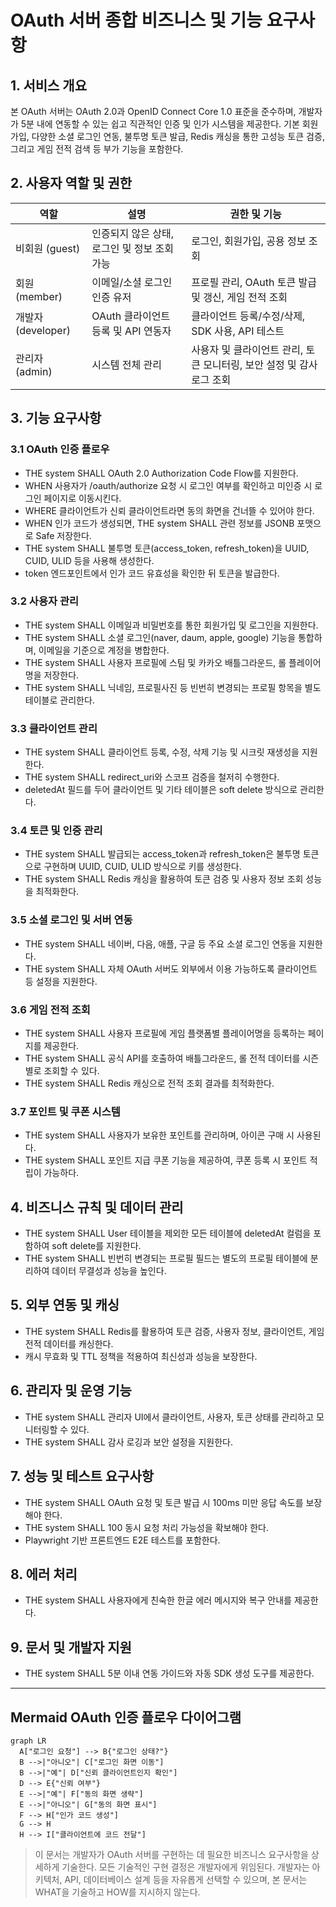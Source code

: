 # OAuth 서버 종합 비즈니스 및 기능 요구사항

## 1. 서비스 개요
본 OAuth 서버는 OAuth 2.0과 OpenID Connect Core 1.0 표준을 준수하며, 개발자가 5분 내에 연동할 수 있는 쉽고 직관적인 인증 및 인가 시스템을 제공한다. 기본 회원가입, 다양한 소셜 로그인 연동, 불투명 토큰 발급, Redis 캐싱을 통한 고성능 토큰 검증, 그리고 게임 전적 검색 등 부가 기능을 포함한다.

## 2. 사용자 역할 및 권한
| 역할 | 설명 | 권한 및 기능 |
|-------|--------|----------------|
| 비회원 (guest) | 인증되지 않은 상태, 로그인 및 정보 조회 가능 | 로그인, 회원가입, 공용 정보 조회 |
| 회원 (member) | 이메일/소셜 로그인 인증 유저 | 프로필 관리, OAuth 토큰 발급 및 갱신, 게임 전적 조회 |
| 개발자 (developer) | OAuth 클라이언트 등록 및 API 연동자 | 클라이언트 등록/수정/삭제, SDK 사용, API 테스트 |
| 관리자 (admin) | 시스템 전체 관리 | 사용자 및 클라이언트 관리, 토큰 모니터링, 보안 설정 및 감사 로그 조회 |

## 3. 기능 요구사항
### 3.1 OAuth 인증 플로우
- THE system SHALL OAuth 2.0 Authorization Code Flow를 지원한다.
- WHEN 사용자가 /oauth/authorize 요청 시 로그인 여부를 확인하고 미인증 시 로그인 페이지로 이동시킨다.
- WHERE 클라이언트가 신뢰 클라이언트라면 동의 화면을 건너뜰 수 있어야 한다.
- WHEN 인가 코드가 생성되면, THE system SHALL 관련 정보를 JSONB 포맷으로 Safe 저장한다.
- THE system SHALL 불투명 토큰(access_token, refresh_token)을 UUID, CUID, ULID 등을 사용해 생성한다.
- token 엔드포인트에서 인가 코드 유효성을 확인한 뒤 토큰을 발급한다.

### 3.2 사용자 관리
- THE system SHALL 이메일과 비밀번호를 통한 회원가입 및 로그인을 지원한다.
- THE system SHALL 소셜 로그인(naver, daum, apple, google) 기능을 통합하며, 이메일을 기준으로 계정을 병합한다.
- THE system SHALL 사용자 프로필에 스팀 및 카카오 배틀그라운드, 롤 플레이어명을 저장한다.
- THE system SHALL 닉네임, 프로필사진 등 빈번히 변경되는 프로필 항목을 별도 테이블로 관리한다.

### 3.3 클라이언트 관리
- THE system SHALL 클라이언트 등록, 수정, 삭제 기능 및 시크릿 재생성을 지원한다.
- THE system SHALL redirect_uri와 스코프 검증을 철저히 수행한다.
- deletedAt 필드를 두어 클라이언트 및 기타 테이블은 soft delete 방식으로 관리한다.

### 3.4 토큰 및 인증 관리
- THE system SHALL 발급되는 access_token과 refresh_token은 불투명 토큰으로 구현하며 UUID, CUID, ULID 방식으로 키를 생성한다.
- THE system SHALL Redis 캐싱을 활용하여 토큰 검증 및 사용자 정보 조회 성능을 최적화한다.

### 3.5 소셜 로그인 및 서버 연동
- THE system SHALL 네이버, 다음, 애플, 구글 등 주요 소셜 로그인 연동을 지원한다.
- THE system SHALL 자체 OAuth 서버도 외부에서 이용 가능하도록 클라이언트 등 설정을 지원한다.

### 3.6 게임 전적 조회
- THE system SHALL 사용자 프로필에 게임 플랫폼별 플레이어명을 등록하는 페이지를 제공한다.
- THE system SHALL 공식 API를 호출하여 배틀그라운드, 롤 전적 데이터를 시즌별로 조회할 수 있다.
- THE system SHALL Redis 캐싱으로 전적 조회 결과를 최적화한다.

### 3.7 포인트 및 쿠폰 시스템
- THE system SHALL 사용자가 보유한 포인트를 관리하며, 아이콘 구매 시 사용된다.
- THE system SHALL 포인트 지급 쿠폰 기능을 제공하여, 쿠폰 등록 시 포인트 적립이 가능하다.

## 4. 비즈니스 규칙 및 데이터 관리
- THE system SHALL User 테이블을 제외한 모든 테이블에 deletedAt 컬럼을 포함하여 soft delete를 지원한다.
- THE system SHALL 빈번히 변경되는 프로필 필드는 별도의 프로필 테이블에 분리하여 데이터 무결성과 성능을 높인다.

## 5. 외부 연동 및 캐싱
- THE system SHALL Redis를 활용하여 토큰 검증, 사용자 정보, 클라이언트, 게임 전적 데이터를 캐싱한다.
- 캐시 무효화 및 TTL 정책을 적용하여 최신성과 성능을 보장한다.

## 6. 관리자 및 운영 기능
- THE system SHALL 관리자 UI에서 클라이언트, 사용자, 토큰 상태를 관리하고 모니터링할 수 있다.
- THE system SHALL 감사 로깅과 보안 설정을 지원한다.

## 7. 성능 및 테스트 요구사항
- THE system SHALL OAuth 요청 및 토큰 발급 시 100ms 미만 응답 속도를 보장해야 한다.
- THE system SHALL 100 동시 요청 처리 가능성을 확보해야 한다.
- Playwright 기반 프론트엔드 E2E 테스트를 포함한다.

## 8. 에러 처리
- THE system SHALL 사용자에게 친숙한 한글 에러 메시지와 복구 안내를 제공한다.

## 9. 문서 및 개발자 지원
- THE system SHALL 5분 이내 연동 가이드와 자동 SDK 생성 도구를 제공한다.

---

## Mermaid OAuth 인증 플로우 다이어그램
```mermaid
graph LR
  A["로그인 요청"] --> B{"로그인 상태?"}
  B -->|"아니오"| C["로그인 화면 이동"]
  B -->|"예"| D["신뢰 클라이언트인지 확인"]
  D --> E{"신뢰 여부"}
  E -->|"예"| F["동의 화면 생략"]
  E -->|"아니오"| G["동의 화면 표시"]
  F --> H["인가 코드 생성"]
  G --> H
  H --> I["클라이언트에 코드 전달"]
```

> 이 문서는 개발자가 OAuth 서버를 구현하는 데 필요한 비즈니스 요구사항을 상세하게 기술한다. 모든 기술적인 구현 결정은 개발자에게 위임된다. 개발자는 아키텍처, API, 데이터베이스 설계 등을 자유롭게 선택할 수 있으며, 본 문서는 WHAT을 기술하고 HOW를 지시하지 않는다.